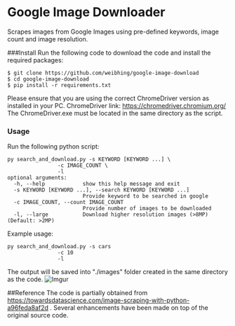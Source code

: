 # Google Image Downloader
Scrapes images from Google Images using pre-defined keywords, image count and image resolution.
 
###Install
Run the following code to download the code and install the required packages:
```
$ git clone https://github.com/weibhing/google-image-download
$ cd google-image-download
$ pip install -r requirements.txt
```
Please ensure that you are using the correct ChromeDriver version as installed in your PC.
ChromeDriver link: https://chromedriver.chromium.org/
The ChromeDriver.exe must be located in the same directory as the script.


### Usage
Run the following python script:
```
py search_and_download.py -s KEYWORD [KEYWORD ...] \
				-c IMAGE_COUNT \
				-l
optional arguments:
  -h, --help            show this help message and exit
  -s KEYWORD [KEYWORD ...], --search KEYWORD [KEYWORD ...]
                        Provide keyword to be searched in google
  -c IMAGE_COUNT, --count IMAGE_COUNT
                        Provide number of images to be downloaded
  -l, --large           Download higher resolution images (>8MP) (Default: >2MP)							
```
Example usage:
```
py search_and_download.py -s cars
				-c 10
				-l
```
The output will be saved into "./images" folder created in the same directory as the code.
![Imgur](https://imgur.com/a/TnFTRCn)

##Reference
The code is partially obtained from https://towardsdatascience.com/image-scraping-with-python-a96feda8af2d .
Several enhancements have been made on top of the original source code.






